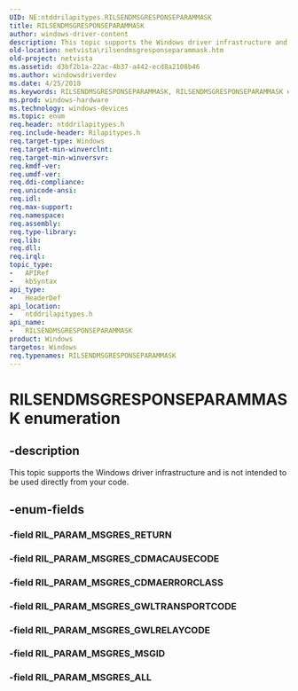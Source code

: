 ```yaml
---
UID: NE:ntddrilapitypes.RILSENDMSGRESPONSEPARAMMASK
title: RILSENDMSGRESPONSEPARAMMASK
author: windows-driver-content
description: This topic supports the Windows driver infrastructure and is not intended to be used directly from your code.
old-location: netvista\rilsendmsgresponseparammask.htm
old-project: netvista
ms.assetid: d3bf2b1a-22ac-4b37-a442-ecd8a2108b46
ms.author: windowsdriverdev
ms.date: 4/25/2018
ms.keywords: RILSENDMSGRESPONSEPARAMMASK, RILSENDMSGRESPONSEPARAMMASK enumeration [Network Drivers Starting with Windows Vista], RIL_PARAM_MSGRES_ALL, RIL_PARAM_MSGRES_CDMACAUSECODE, RIL_PARAM_MSGRES_CDMAERRORCLASS, RIL_PARAM_MSGRES_GWLRELAYCODE, RIL_PARAM_MSGRES_GWLTRANSPORTCODE, RIL_PARAM_MSGRES_MSGID, netvista.rilsendmsgresponseparammask, ntddrilapitypes/RILSENDMSGRESPONSEPARAMMASK, ntddrilapitypes/RIL_PARAM_MSGRES_ALL, ntddrilapitypes/RIL_PARAM_MSGRES_CDMACAUSECODE, ntddrilapitypes/RIL_PARAM_MSGRES_CDMAERRORCLASS, ntddrilapitypes/RIL_PARAM_MSGRES_GWLRELAYCODE, ntddrilapitypes/RIL_PARAM_MSGRES_GWLTRANSPORTCODE, ntddrilapitypes/RIL_PARAM_MSGRES_MSGID
ms.prod: windows-hardware
ms.technology: windows-devices
ms.topic: enum
req.header: ntddrilapitypes.h
req.include-header: Rilapitypes.h
req.target-type: Windows
req.target-min-winverclnt: 
req.target-min-winversvr: 
req.kmdf-ver: 
req.umdf-ver: 
req.ddi-compliance: 
req.unicode-ansi: 
req.idl: 
req.max-support: 
req.namespace: 
req.assembly: 
req.type-library: 
req.lib: 
req.dll: 
req.irql: 
topic_type:
-	APIRef
-	kbSyntax
api_type:
-	HeaderDef
api_location:
-	ntddrilapitypes.h
api_name:
-	RILSENDMSGRESPONSEPARAMMASK
product: Windows
targetos: Windows
req.typenames: RILSENDMSGRESPONSEPARAMMASK
---
```


# RILSENDMSGRESPONSEPARAMMASK enumeration


## -description


This topic supports the Windows driver infrastructure and is not intended to be used directly from your code.


## -enum-fields




### -field RIL_PARAM_MSGRES_RETURN


### -field RIL_PARAM_MSGRES_CDMACAUSECODE


### -field RIL_PARAM_MSGRES_CDMAERRORCLASS


### -field RIL_PARAM_MSGRES_GWLTRANSPORTCODE


### -field RIL_PARAM_MSGRES_GWLRELAYCODE


### -field RIL_PARAM_MSGRES_MSGID


### -field RIL_PARAM_MSGRES_ALL

